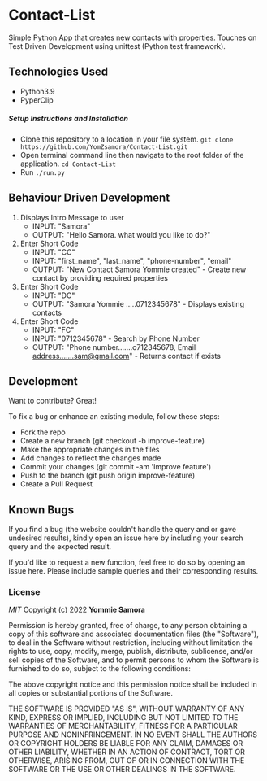 # Contact-List

Simple Python App that creates new contacts with properties. Touches on Test Driven Development using unittest (Python test framework).

## Technologies Used

- Python3.9
- PyperClip

##### Setup Instructions and Installation

- Clone this repository to a location in your file system. `git clone https://github.com/YomZsamora/Contact-List.git`
- Open terminal command line then navigate to the root folder of the application. `cd Contact-List`
- Run `./run.py` 


## Behaviour Driven Development

1. Displays Intro Message to user
   - INPUT: "Samora"
   - OUTPUT: "Hello Samora. what would you like to do?"
2. Enter Short Code
   - INPUT: "CC"
   - INPUT: "first_name", "last_name", "phone-number", "email"
   - OUTPUT: "New Contact Samora Yommie created" - Create new contact by providing required properties
3. Enter Short Code
   - INPUT: "DC" 
   - OUTPUT: "Samora Yommie .....0712345678" - Displays existing contacts
4. Enter Short Code
   - INPUT: "FC"
   - INPUT: "0712345678" - Search by Phone Number
   - OUTPUT: "Phone number.......o712345678, Email address.......sam@gmail.com" - Returns contact if exists

## Development

Want to contribute? Great!

To fix a bug or enhance an existing module, follow these steps:
- Fork the repo
- Create a new branch (git checkout -b improve-feature)
- Make the appropriate changes in the files
- Add changes to reflect the changes made
- Commit your changes (git commit -am 'Improve feature')
- Push to the branch (git push origin improve-feature)
- Create a Pull Request


## Known Bugs

If you find a bug (the website couldn't handle the query and or gave undesired results), kindly open an issue here by including your search query and the expected result.

If you'd like to request a new function, feel free to do so by opening an issue here. Please include sample queries and their corresponding results.

### License

*MIT*
Copyright (c) 2022 **Yommie Samora**

Permission is hereby granted, free of charge, to any person obtaining a copy of this software and associated documentation files (the "Software"), to deal in the Software without restriction, including without limitation the rights to use, copy, modify, merge, publish, distribute, sublicense, and/or sell copies of the Software, and to permit persons to whom the Software is furnished to do so, subject to the following conditions:

The above copyright notice and this permission notice shall be included in all copies or substantial portions of the Software.

THE SOFTWARE IS PROVIDED "AS IS", WITHOUT WARRANTY OF ANY KIND, EXPRESS OR IMPLIED, INCLUDING BUT NOT LIMITED TO THE WARRANTIES OF MERCHANTABILITY, FITNESS FOR A PARTICULAR PURPOSE AND NONINFRINGEMENT. IN NO EVENT SHALL THE AUTHORS OR COPYRIGHT HOLDERS BE LIABLE FOR ANY CLAIM, DAMAGES OR OTHER LIABILITY, WHETHER IN AN ACTION OF CONTRACT, TORT OR OTHERWISE, ARISING FROM, OUT OF OR IN CONNECTION WITH THE SOFTWARE OR THE USE OR OTHER DEALINGS IN THE SOFTWARE.
